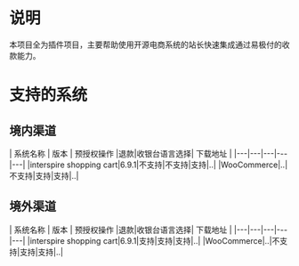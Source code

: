 # 说明

本项目全为插件项目，主要帮助使用开源电商系统的站长快速集成通过易极付的收款能力。

# 支持的系统

## 境内渠道

| 系统名称 | 版本  | 预授权操作 |退款|收银台语言选择| 下载地址 |
|---|---|---|---|---|
|interspire shopping cart|6.9.1|不支持|不支持|支持|..|
|WooCommerce|..|不支持|支持|支持|..|

## 境外渠道

| 系统名称 | 版本  | 预授权操作 |退款|收银台语言选择| 下载地址 |
|---|---|---|---|---|
|interspire shopping cart|6.9.1|支持|支持|支持|..|
|WooCommerce|..|不支持|支持|支持|..|
